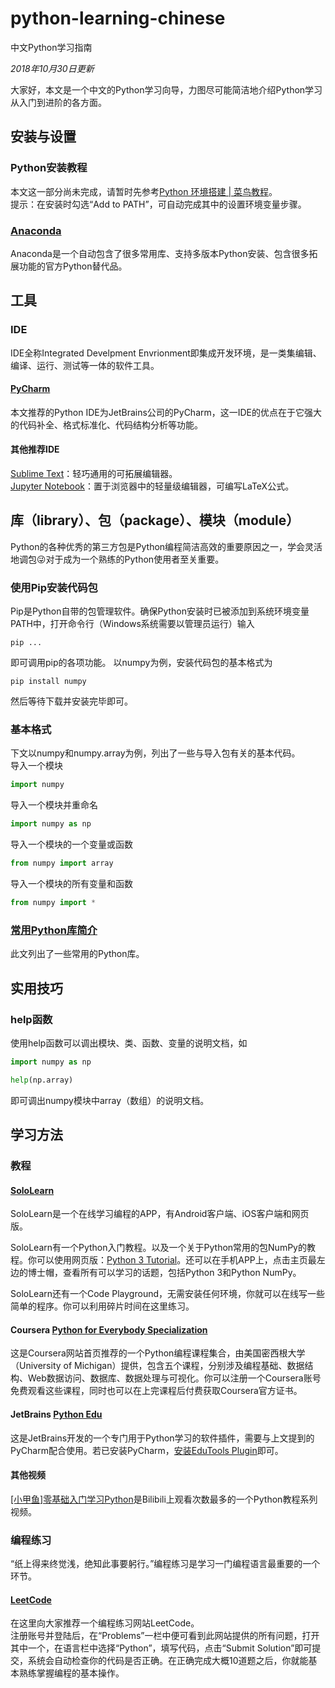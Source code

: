 # python-learning-chinese
中文Python学习指南

*2018年10月30日更新*

大家好，本文是一个中文的Python学习向导，力图尽可能简洁地介绍Python学习从入门到进阶的各方面。

## 安装与设置
### Python安装教程
本文这一部分尚未完成，请暂时先参考[Python 环境搭建 | 菜鸟教程](https://www.runoob.com/python/python-install.html)。  
提示：在安装时勾选“Add to PATH”，可自动完成其中的设置环境变量步骤。

### [Anaconda](https://www.anaconda.com/)
Anaconda是一个自动包含了很多常用库、支持多版本Python安装、包含很多拓展功能的官方Python替代品。

## 工具
### IDE
IDE全称Integrated Develpment Envrionment即集成开发环境，是一类集编辑、编译、运行、测试等一体的软件工具。

#### [PyCharm](https://www.jetbrains.com/pycharm/)
本文推荐的Python IDE为JetBrains公司的PyCharm，这一IDE的优点在于它强大的代码补全、格式标准化、代码结构分析等功能。
#### 其他推荐IDE
[Sublime Text](https://www.sublimetext.com/)：轻巧通用的可拓展编辑器。  
[Jupyter Notebook](http://jupyter.org/)：置于浏览器中的轻量级编辑器，可编写LaTeX公式。

## 库（library）、包（package）、模块（module）
Python的各种优秀的第三方包是Python编程简洁高效的重要原因之一，学会灵活地调包😜对于成为一个熟练的Python使用者至关重要。
### 使用Pip安装代码包
Pip是Python自带的包管理软件。确保Python安装时已被添加到系统环境变量PATH中，打开命令行（Windows系统需要以管理员运行）输入
```shell
pip ...
```
即可调用pip的各项功能。
以numpy为例，安装代码包的基本格式为
```shell
pip install numpy
```
然后等待下载并安装完毕即可。
### 基本格式
下文以numpy和numpy.array为例，列出了一些与导入包有关的基本代码。  
导入一个模块
```python
import numpy
```
导入一个模块并重命名
```python
import numpy as np
```
导入一个模块的一个变量或函数
```python
from numpy import array
```
导入一个模块的所有变量和函数
```python
from numpy import *
```
### [常用Python库简介](libraries.md)
此文列出了一些常用的Python库。
## 实用技巧
### help函数
使用help函数可以调出模块、类、函数、变量的说明文档，如
```python
import numpy as np

help(np.array)
```
即可调出numpy模块中array（数组）的说明文档。
## 学习方法
### 教程
#### [SoloLearn](https://www.sololearn.com/)
SoloLearn是一个在线学习编程的APP，有Android客户端、iOS客户端和网页版。  
  
SoloLearn有一个Python入门教程。以及一个关于Python常用的包NumPy的教程。你可以使用网页版：[Python 3 Tutorial](https://www.sololearn.com/Course/Python/)。还可以在手机APP上，点击主页最左边的博士帽，查看所有可以学习的话题，包括Python 3和Python NumPy。  
  
SoloLearn还有一个Code Playground，无需安装任何环境，你就可以在线写一些简单的程序。你可以利用碎片时间在这里练习。

#### Coursera [Python for Everybody Specialization](https://www.coursera.org/specializations/python)
这是Coursera网站首页推荐的一个Python编程课程集合，由美国密西根大学（University of Michigan）提供，包含五个课程，分别涉及编程基础、数据结构、Web数据访问、数据库、数据处理与可视化。你可以注册一个Coursera账号免费观看这些课程，同时也可以在上完课程后付费获取Coursera官方证书。

#### JetBrains [Python Edu](https://www.jetbrains.com/education/?fromMenu#lang=python&role=learner)
这是JetBrains开发的一个专门用于Python学习的软件插件，需要与上文提到的PyCharm配合使用。若已安装PyCharm，[安装EduTools Plugin](https://www.jetbrains.com/help/education/install-edutools-plugin.html?section=PyCharm)即可。

#### 其他视频
[[小甲鱼]零基础入门学习Python](https://www.bilibili.com/video/av4050443)是Bilibili上观看次数最多的一个Python教程系列视频。

### 编程练习
“纸上得来终觉浅，绝知此事要躬行。”编程练习是学习一门编程语言最重要的一个环节。

#### [LeetCode](https://leetcode.com/)
在这里向大家推荐一个编程练习网站LeetCode。  
注册账号并登陆后，在“Problems”一栏中便可看到此网站提供的所有问题，打开其中一个，在语言栏中选择“Python”，填写代码，点击“Submit Solution”即可提交，系统会自动检查你的代码是否正确。在正确完成大概10道题之后，你就能基本熟练掌握编程的基本操作。
